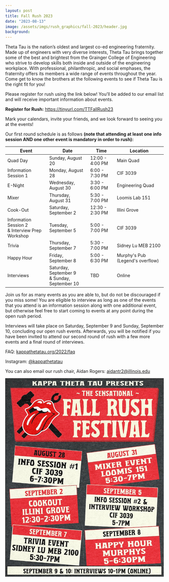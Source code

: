 ```yaml
---
layout: post
title: Fall Rush 2023
date: "2023-08-13"
image: /assets/imgs/rush_graphics/fall-2023/header.jpg
background:
---
```


Theta Tau is the nation’s oldest and largest co-ed engineering fraternity. Made up of engineers with very diverse interests, Theta Tau brings together some of the best and brightest from the Grainger College of Engineering who strive to develop skills both inside and outside of the engineering workplace. With professional, philanthropic, and social emphases, the fraternity offers its members a wide range of events throughout the year. Come get to know the brothers at the following events to see if Theta Tau is the right fit for you!

Please register for rush using the link below! You’ll be added to our email list and will receive important information about events. 

**Register for Rush:** <https://tinyurl.com/TTFallRush23>

Mark your calendars, invite your friends, and we look forward to seeing you at the events!

Our first round schedule is as follows **(note that attending at least one info session AND one other event is mandatory in order to rush):**

| Event                                                 | Date                                               | Time            | Location                         |
| ----------------------------------------------------- | -------------------------------------------------- | --------------- | -------------------------------- |
| Quad Day                                              | Sunday, August 20                                  | 12:00 - 4:00 PM | Main Quad                        |
| Information Session 1                                 | Monday, August 28                                  | 6:00 - 7:30 PM  | CIF 3039                         |
| E-Night                                               | Wednesday, August 30                               | 3:30 - 6:00 PM  | Engineering Quad                 |
| Mixer                                                 | Thursday, August 31                                | 5:30 - 7:00 PM  | Loomis Lab 151                   |
| Cook-Out                                              | Saturday, September 2                              | 12:30 - 2:30 PM | Illini Grove                     |
| Information Session 2 <br/> & Interview Prep Workshop | Tuesday, September 5                               | 5:00 - 7:00 PM  | CIF 3039                         |
| Trivia                                                | Thursday, September 7                              | 5:30 - 7:00 PM  | Sidney Lu MEB 2100               |
| Happy Hour                                            | Friday, September 8                                | 5:00 - 6:30 PM  | Murphy's Pub (Legend's overflow) |
| Interviews                                            | Saturday, September 9 <br/> & Sunday, September 10 | TBD             | Online                           |

Join us for as many events as you are able to, but do not be discouraged if you miss some! You are eligible to interview as long as one of the events that you attend is an information session along with one additional event, but otherwise feel free to start coming to events at any point during the open rush period.

Interviews will take place on Saturday, September 9 and Sunday, September 10, concluding our open rush events. Afterwards, you will be notified if you have been invited to attend our second round of rush with a few more events and a final round of interviews.

FAQ: [kappathetatau.org/2022/faq](https://kappathetatau.org/2022/faq)

Instagram: [@kappathetatau](https://www.instagram.com/kappathetatau/)

You can also email our rush chair, Aidan Rogers: [aidantr2@illinois.edu](mailto:aidantr2@illinois.edu)

![](/assets/imgs/rush_graphics/fall-2023/schedule.jpg)
